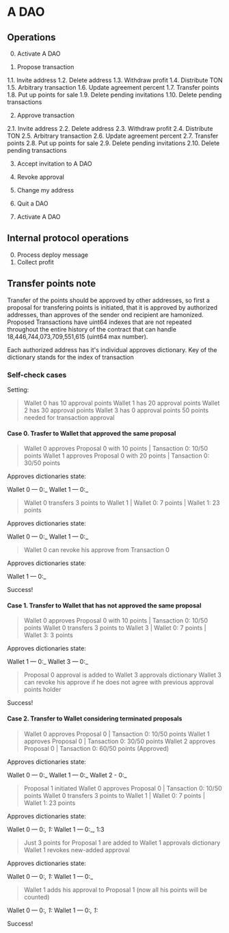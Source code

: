 # A DAO

## Operations

0. Activate A DAO

1. Propose transaction

1.1. Invite address
1.2. Delete address
1.3. Withdraw profit
1.4. Distribute TON
1.5. Arbitrary transaction
1.6. Update agreement percent
1.7. Transfer points
1.8. Put up points for sale
1.9. Delete pending invitations
1.10. Delete pending transactions

2. Approve transaction

2.1. Invite address
2.2. Delete address
2.3. Withdraw profit
2.4. Distribute TON
2.5. Arbitrary transaction
2.6. Update agreement percent
2.7. Transfer points
2.8. Put up points for sale
2.9. Delete pending invitations
2.10. Delete pending transactions

3. Accept invitation to A DAO

4. Revoke approval

4. Change my address

5. Quit a DAO

7. Activate A DAO

## Internal protocol operations

0. Process deploy message
1. Collect profit

## Transfer points note

Transfer of the points should be approved by other addresses, so first a proposal for transfering points is initiated, that it is approved by authorized addresses, than approves of the sender ond recipient are hamonized. Proposed Transactions have uint64 indexes that are not repeated throughout the entire history of the contract that can handle 18,446,744,073,709,551,615 (uint64 max number).

Each authorized address has it's individual approves dictionary. Key of the dictionary stands for the index of transaction

### Self-check cases

Setting:

> Wallet 0 has 10 approval points
> Wallet 1 has 20 approval points
> Wallet 2 has 30 approval points
> Wallet 3 has 0 approval points
> 50 points needed for transaction approval

#### Case 0. Trasfer to Wallet that approved the same proposal

> Wallet 0 approves Proposal 0 with 10 points | Tansaction 0: 10/50 points
> Wallet 1 approves Proposal 0 with 20 points | Tansaction 0: 30/50 points

Approves dictionaries state:

Wallet 0 — 0:_
Wallet 1 — 0:_

> Wallet 0 transfers 3 points to Wallet 1 | Wallet 0: 7 points | Wallet 1: 23 points

Approves dictionaries state:

Wallet 0 — 0:_
Wallet 1 — 0:_

> Wallet 0 can revoke his approve from Transaction 0

Approves dictionaries state:

Wallet 1 — 0:_

Success!

#### Case 1. Transfer to Wallet that has not approved the same proposal

> Wallet 0 approves Proposal 0 with 10 points | Tansaction 0: 10/50 points
> Wallet 0 transfers 3 points to Wallet 3 | Wallet 0: 7 points | Wallet 3: 3 points

Approves dictionaries state:

Wallet 1 — 0:_
Wallet 3 — 0:_

> Proposal 0 approval is added to Wallet 3 approvals dictionary
> Wallet 3 can revoke his approve if he does not agree with previous approval points holder

Success!

#### Case 2. Transfer to Wallet considering terminated proposals

> Wallet 0 approves Proposal 0 | Tansaction 0: 10/50 points
> Wallet 1 approves Proposal 0 | Tansaction 0: 30/50 points
> Wallet 2 approves Proposal 0 | Tansaction 0: 60/50 points (Approved)

Approves dictionaries state:

Wallet 0 — 0:_
Wallet 1 — 0:_
Wallet 2 - 0:_

> Proposal 1 initiated
> Wallet 0 approves Proposal 0 | Tansaction 0: 10/50 points
> Wallet 0 transfers 3 points to Wallet 1 | Wallet 0: 7 points | Wallet 1: 23 points

Approves dictionaries state:

Wallet 0 — 0:_, 1:_
Wallet 1 — 0:_, 1:3

> Just 3 points for Proposal 1 are added to Wallet 1 approvals dictionary
> Wallet 1 revokes new-added approval


Approves dictionaries state:

Wallet 0 — 0:_, 1:_
Wallet 1 — 0:_

> Wallet 1 adds his approval to Proposal 1 (now all his points will be counted)

Wallet 0 — 0:_, 1:_
Wallet 1 — 0:_, 1:_

Success!


